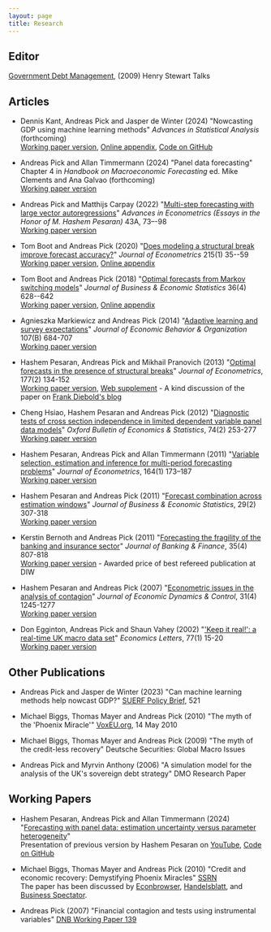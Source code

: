 ```yaml
---
layout: page
title: Research
---
```


Editor
------
[Government Debt Management](http://www.hstalks.com/main/browse_talks.php?father_id=342&c=250), (2009) Henry Stewart Talks


Articles
----------------

* Dennis Kant, Andreas Pick and Jasper de Winter (2024) "Nowcasting GDP using
machine learning methods" *Advances in Statistical Analysis* (forthcoming)   
[Working paper version](/papers/KPW_Nowcasting_Oct_2024.pdf), [Online appendix](/papers/kpw_online_appendix.pdf), [Code on GitHub](https://github.com/jasperdewinter/KantPickdeWinter)

* Andreas Pick and Allan Timmermann (2024) "Panel data forecasting" Chapter 4 in *Handbook on Macroeconomic Forecasting*
ed. Mike Clements and Ana Galvao (forthcoming)   
[Working paper version](/papers/Panel_Data_Forecasting_Handbook_Chapter.pdf)

* Andreas Pick and Matthijs Carpay (2022) "[Multi-step forecasting with large vector autoregressions](https://www.emerald.com/insight/content/doi/10.1108/S0731-90532021000043A005/full/html)" *Advances in Econometrics (Essays in the Honor of M. Hashem Pesaran)* 43A, 73–-98   
[Working paper version](/papers/PickCarpayMay2021.pdf)

* Tom Boot and Andreas Pick  (2020) "[Does modeling a structural break improve forecast accuracy?](https://doi.org/10.1016/j.jeconom.2019.07.007)" *Journal of Econometrics* 215(1) 35--59  
[Working paper version](/papers/BootPick2019BreakTest.pdf), [Online appendix](/papers/BootPick2019OnlineAppendix.pdf)

* Tom Boot and Andreas Pick (2018)
"[Optimal forecasts from Markov switching models](http://dx.doi.org/10.1080/07350015.2016.1219264)" *Journal of Business & Economic Statistics* 36(4) 628--642  
[Working paper version](/papers/Boot_Pick_2016_Optimal_forecasts_Markov_switching.pdf), [Online appendix](/papers/Boot_Pick_2016_JBES_online_appendix.pdf)

* Agnieszka Markiewicz and Andreas Pick (2014)
"[Adaptive learning and survey expectations](http://dx.doi.org/10.1016/j.jebo.2014.04.005)" *Journal of Economic Behavior & Organization* 107(B) 684-707  
[Working paper version](/papers/MP_27Mar2014.pdf)

<a name="OptimalWeights"></a>

* Hashem Pesaran, Andreas Pick and Mikhail Pranovich (2013)
"[Optimal forecasts in the presence of structural breaks](http://dx.doi.org/10.1016/j.jeconom.2013.04.002)" *Journal of Econometrics*, 177(2) 134-152  
[Working paper version](/papers/PPP%20final.pdf), [Web supplement](/papers/PPP%20web%20supplement%20final.pdf) - A kind discussion of the paper on [Frank Diebold's blog](http://fxdiebold.blogspot.nl/2013/08/exponential-smoothing-again-structural.html)

* Cheng Hsiao, Hashem Pesaran and Andreas Pick (2012)
"[Diagnostic tests of cross section independence in limited dependent variable panel data models](http://dx.doi.org/10.1111/j.1468-0084.2011.00646.x)" *Oxford Bulletin of Economics & Statistics*, 74(2) 253-277  
[Working paper version](/papers/PesaranPickTimmermannOct2010.pdf)

* Hashem Pesaran, Andreas Pick and Allan Timmermann (2011)
"[Variable selection, estimation and inference for multi-period forecasting problems](http://dx.doi.org/10.1016/j.jeconom.2011.02.018)" *Journal of Econometrics*, 164(1) 173–187  
[Working paper version](/papers/PesaranPickAveW4Mar2010.pdf)

* Hashem Pesaran and Andreas Pick (2011)
"[Forecast combination across estimation windows](http://dx.doi.org/10.1198/jbes.2010.09018)" *Journal of Business & Economic Statistics*, 29(2) 307-318  
[Working paper version](/papers/PesaranPickAveW4Mar2010.pdf)

* Kerstin Bernoth and Andreas Pick (2011)
"[Forecasting the fragility of the banking and insurance sector](http://dx.doi.org/10.1016/j.jbankfin.2010.10.024)" *Journal of Banking & Finance*, 35(4) 807-818  
[Working paper version](/papers/BernothPick_Oct2010.pdf) - Awarded price of best refereed publication at DIW

<a name="JEDCcontagion"></a>

* Hashem Pesaran and Andreas Pick (2007)
"[Econometric issues in the analysis of contagion](http://dx.doi.org/10.1016/j.jedc.2006.03.008)" *Journal of Economic Dynamics & Control*, 31(4) 1245-1277  
[Working paper version](/papers/PesaranPickContagion.pdf)

* Don Egginton, Andreas Pick and Shaun Vahey (2002)
"['Keep it real!': a real-time UK macro data set](http://dx.doi.org/10.1016/S0165-1765(02)00094-0)" *Economics Letters*, 77(1) 15-20  
[Working paper version](/papers/epv.pdf)

Other Publications
------------------

* Andreas Pick and Jasper de Winter (2023) 
"Can machine learning methods help nowcast
GDP?" [SUERF Policy Brief](https://www.suerf.org/wp-content/uploads/2023/12/f_3d1ea4feabe1e0e42df6e0c9e599fe93_61267_suerf.pdf), 521

* Michael Biggs, Thomas Mayer and Andreas Pick (2010)
"The myth of the 'Phoenix Miracle'" [VoxEU.org](http://www.voxeu.org/index.php?q=node/5038), 14 May 2010

* Michael Biggs, Thomas Mayer and Andreas Pick (2009)
"The myth of the credit-less recovery" Deutsche Securities: Global Macro Issues

* Andreas Pick and Myrvin Anthony (2006)
"A simulation model for the analysis of the UK's sovereign debt strategy" DMO Research Paper

Working Papers
--------------

* Hashem Pesaran, Andreas Pick and Allan Timmermann (2024) "[Forecasting with panel
data: estimation uncertainty versus parameter heterogeneity](https://doi.org/10.48550/arXiv.2404.11198)"<br>
Presentation of previous version by Hashem Pesaran on [YouTube](https://www.youtube.com/watch?v=8LxhVGrCJrQ), 
[Code on GitHub](https://github.com/ap236/panelForecasting)

* Michael Biggs, Thomas Mayer and Andreas Pick (2010)
"Credit and economic recovery: Demystifying Phoenix Miracles" [SSRN](http://ssrn.com/abstract=1595980)   
The paper has been discussed by [Econbrowser](http://www.econbrowser.com/archives/2009/09/credit_stock_gr_1.html), [Handelsblatt](http://www.handelsblatt.com/politik/nachrichten/was-hinter-dem-kreditlosen-aufschwung-steckt;2471679), and [Business Spectator](http://www.businessspectator.com.au/bs.nsf/Article/economy-employment-debt-recession-America-pd20101018-AC9EN?OpenDocument&src=rot).

* Andreas Pick (2007)
"Financial contagion and tests using instrumental variables" [DNB Working Paper 139](http://www.dnb.nl/binaries/Working%20Paper%20139-2007_tcm46-156155.pdf)
